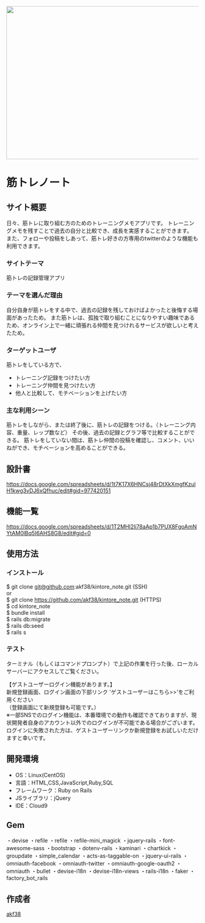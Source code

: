 <img src="https://user-images.githubusercontent.com/75315945/112314914-e9f12e80-8cec-11eb-958c-3b6ea72093c2.jpg" height='400px' width='800px' ><br>
# 筋トレノート

## サイト概要
日々、筋トレに取り組む方のためのトレーニングメモアプリです。
トレーニングメモを残すことで過去の自分と比較でき、成長を実感することができます。
また、フォローや投稿をしあって、筋トレ好きの方専用のtwitterのような機能も利用できます。

### サイトテーマ
筋トレの記録管理アプリ

### テーマを選んだ理由
自分自身が筋トレをする中で、過去の記録を残しておけばよかったと後悔する場面があったため。
また筋トレは、孤独で取り組むことになりやすい趣味であるため、オンライン上で一緒に頑張れる仲間を見つけれるサービスが欲しいと考えたため。

### ターゲットユーザ
筋トレをしている方で、
- トレーニング記録をつけたい方
- トレーニング仲間を見つけたい方
- 他人と比較して、モチベーションを上げたい方

### 主な利用シーン
筋トレをしながら、または終了後に、筋トレの記録をつける。（トレーニング内容、重量、レップ数など）
その後、過去の記録とグラフ等で比較することができる。
筋トレをしていない間は、筋トレ仲間の投稿を確認し、コメント、いいねができ、モチベーションを高めることができる。

## 設計書
https://docs.google.com/spreadsheets/d/1t7K17X6HNCsj48rDtXkXmgfKzulH1kwg3vDJ6xQfhuc/edit#gid=977420151

## 機能一覧
https://docs.google.com/spreadsheets/d/1T2MHI2li78aAp1b7PUX8FgoAmNYtAM0lBq5I6AHS8G8/edit#gid=0

## 使用方法

### インストール
$ git clone git@github.com:akf38/kintore_note.git (SSH)<br>
or <br>
$ git clone https://github.com/akf38/kintore_note.git (HTTPS) <br>
$ cd kintore_note <br>
$ bundle install<br>
$ rails db:migrate<br>
$ rails db:seed<br>
$ rails s <br>

### テスト
ターミナル（もしくはコマンドプロンプト）で上記の作業を行った後、ローカルサーバーにアクセスしてご覧ください。

【ゲストユーザーログイン機能があります。】 <br>
新規登録画面、ログイン画面の下部リンク 'ゲストユーザーはこちら>>'をご利用ください<br>
（登録画面にて新規登録も可能です。）<br>
※一部SNSでのログイン機能は、本番環境での動作も確認できておりますが、現状開発者自身のアカウント以外でのログインが不可能である場合がございます。<br>
ログインに失敗された方は、ゲストユーザーリンクか新規登録をお試しいただけますと幸いです。
## 開発環境
- OS：Linux(CentOS)
- 言語：HTML,CSS,JavaScript,Ruby,SQL
- フレームワーク：Ruby on Rails
- JSライブラリ：jQuery
- IDE：Cloud9

## Gem
・devise 
・refile
・refile
・refile-mini_magick
・jquery-rails
・font-awesome-sass
・bootstrap
・dotenv-rails
・kaminari
・chartkick
・groupdate
・simple_calendar
・acts-as-taggable-on
・jquery-ui-rails
・omniauth-facebook
・omniauth-twitter
・omniauth-google-oauth2
・omniauth
・bullet
・devise-i18n
・devise-i18n-views
・rails-i18n
・faker
・factory_bot_rails

## 作成者
[akf38](https://github.com/akf38)